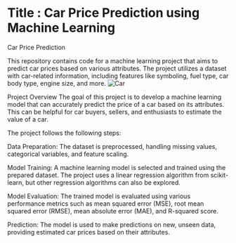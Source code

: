 # Title : Car Price Prediction using Machine Learning
Car Price Prediction

This repository contains code for a machine learning project that aims to predict car prices based on various attributes. The project utilizes a dataset with car-related information, including features like symboling, fuel type, car body type, engine size, and more.
![Car](https://github.com/Bakhtawar-123/Car_Price_Prediction_with_ML/assets/82812762/7b209674-b1b7-487e-b77c-2c404aee1b3c)

Project Overview
The goal of this project is to develop a machine learning model that can accurately predict the price of a car based on its attributes. This can be helpful for car buyers, sellers, and enthusiasts to estimate the value of a car.

The project follows the following steps:

Data Preparation: The dataset is preprocessed, handling missing values, categorical variables, and feature scaling.

Model Training: A machine learning model is selected and trained using the prepared dataset. The project uses a linear regression algorithm from scikit-learn, but other regression algorithms can also be explored.

Model Evaluation: The trained model is evaluated using various performance metrics such as mean squared error (MSE), root mean squared error (RMSE), mean absolute error (MAE), and R-squared score.

Prediction: The model is used to make predictions on new, unseen data, providing estimated car prices based on their attributes.
